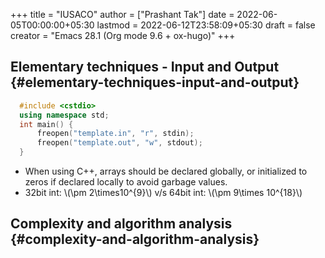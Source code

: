 +++
title = "IUSACO"
author = ["Prashant Tak"]
date = 2022-06-05T00:00:00+05:30
lastmod = 2022-06-12T23:58:09+05:30
draft = false
creator = "Emacs 28.1 (Org mode 9.6 + ox-hugo)"
+++

## Elementary techniques - Input and Output {#elementary-techniques-input-and-output}

```c++
  #include <cstdio>
  using namespace std;
  int main() {
      freopen("template.in", "r", stdin);
      freopen("template.out", "w", stdout);
  }
```

-   When using C++, arrays should be declared globally, or initialized to zeros if declared locally to avoid garbage values.
-   32bit int: \\(\pm 2\times10^{9}\\) v/s 64bit int: \\(\pm 9\times 10^{18}\\)


## Complexity and algorithm analysis {#complexity-and-algorithm-analysis}
